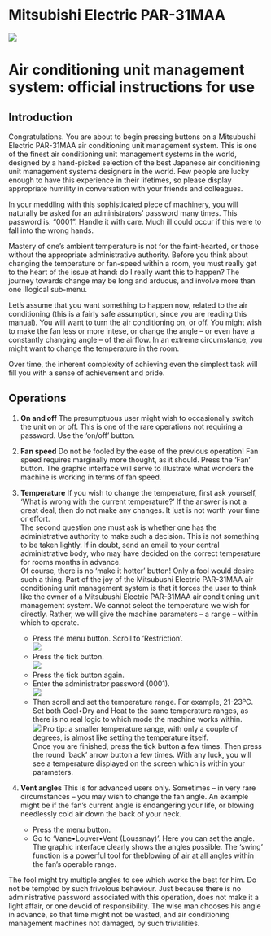 # Mitsubishi Electric PAR-31MAA

![](images/1.png)

# Air conditioning unit management system: official instructions for use

 
## Introduction

Congratulations. You are about to begin pressing buttons on a Mitsubushi Electric PAR-31MAA air conditioning unit management system. This is one of the finest air conditioning unit management systems in the world, designed by a hand-picked selection of the best Japanese air conditioning unit management systems designers in the world. Few people are lucky enough to have this experience in their lifetimes, so please display appropriate humility in conversation with your friends and colleagues. 

In your meddling with this sophisticated piece of machinery, you will naturally be asked for an administrators’ password many times. This password is: “0001”. Handle it with care. Much ill could occur if this were to fall into the wrong hands.

Mastery of one’s ambient temperature is not for the faint-hearted, or those without the appropriate administrative authority. Before you think about changing the temperature or fan-speed within a room, you must really get to the heart of the issue at hand: do I really want this to happen? The journey towards change may be long and arduous, and involve more than one illogical sub-menu. 

Let’s assume that you want something to happen now, related to the air conditioning (this is a fairly safe assumption, since you are reading this manual). You will want to turn the air conditioning on, or off. You might wish to make the fan less or more intese, or change the angle – or even have a constantly changing angle – of the airflow. In an extreme circumstance, you might want to change the temperature in the room. 

Over time, the inherent complexity of achieving even the simplest task will fill you with a sense of achievement and pride.

## Operations

1. **On and off**
The presumptuous user might wish to occasionally switch the unit on or off. This is one of the rare operations not requiring a password. Use the ‘on/off’ button.



2. **Fan speed**
Do not be fooled by the ease of the previous operation! Fan speed requires marginally more thought, as it should. Press the ‘Fan’ button. The graphic interface will serve to illustrate what wonders the machine is working in terms of fan speed.

3. **Temperature**
If you wish to change the temperature, first ask yourself, ‘What is wrong with the current temperature?’ If the answer is not a great deal, then do not make any changes. It just is not worth your time or effort.  
The second question one must ask is whether one has the administrative authority to make such a decision. This is not something to be taken lightly. If in doubt, send an email to your central administrative body, who may have decided on the correct temperature for rooms months in advance.  
Of course, there is no ‘make it hotter’ button! Only a fool would desire such a thing. Part of the joy of the Mitsubushi Electric PAR-31MAA air conditioning unit management system is that it forces the user to think like the owner of a Mitsubushi Electric PAR-31MAA air conditioning unit management system. We cannot select the temperature we wish for directly. Rather, we will give the machine parameters – a range – within which to operate. 
	- Press the menu button. Scroll to ‘Restriction’.  
	![](images/2.png)
	- Press the tick button.  
	![](images/3.png)
	- Press the tick button again.
	- Enter the administrator password (0001).  
	![](images/4.png)
	- Then scroll and set the temperature range. For example, 21-23ºC. Set both Cool•Dry and Heat to the same temperature ranges, as there is no real logic to which mode the machine works within.  
![](images/5.png)
Pro tip: a smaller temperature range, with only a couple of degrees, is almost like setting the temperature itself.  
Once you are finished, press the tick button a few times. Then press the round ‘back’ arrow button a few times. With any luck, you will see a temperature displayed on the screen which is within your parameters.

4. **Vent angles**
This is for advanced users only. Sometimes – in very rare circumstances – you may wish to change the fan angle. An example might be if the fan’s current angle is endangering your life, or blowing needlessly cold air down the back of your neck.  
	- Press the menu button.
	- Go to ‘Vane•Louver•Vent (Loussnay)’.
Here you can set the angle. The graphic interface clearly shows the angles possible. The ‘swing’ function is a powerful tool for theblowing of air at all angles within the fan’s operable range.

The fool might try multiple angles to see which works the best for him. Do not be tempted by such frivolous behaviour. Just because there is no administrative password associated with this operation, does not make it a light affair, or one devoid of responsibility. The wise man chooses his angle in advance, so that time might not be wasted, and air conditioning management machines not damaged, by such trivialities.

